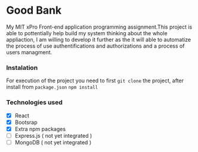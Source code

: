 # Good Bank

My MIT xPro Front-end application programming assignment.This project is able to pottentially help build my system thinking about the whole appliaction, I am willing to develop it further as the it will able to automatize the process of use authentifications and authorizations and a process of users managment.

### Instalation
For execution of the project you need to first `git clone` the project, after install from `package.json`  `npm install` 

### Technologies used 
- [x] React 
- [x] Bootsrap
- [x] Extra npm packages 
- [ ] Express.js ( not yet integrated )
- [ ] MongoDB ( not yet integrated ) 
